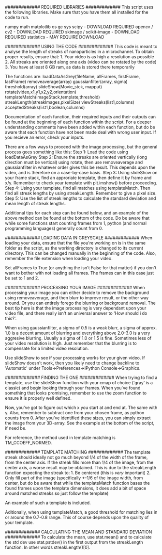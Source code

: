 
############# REQUIRED LIBRARIES #############
This script uses the following libraries. Make sure that you have them all installed for the code to run.

numpy
math
matplotlib
os
gc
sys
scipy - DOWNLOAD REQUIRED
opencv / cv2 - DOWNLOAD REQUIRED
skimage / scikit-image - DOWNLOAD REQUIRED
statistics - MAY REQUIRE DOWNLOAD

############# USING THE CODE #############
This code is meant to analyse the length of streaks of nanoparticles in a microchannel. To obtain proper results, ensure that:
	1. Your video is as high a resolution as possible
	2. All streaks are oriented along one axis (video can be rotated by the code)
	3. You have at least 8 GB ram, as data is stored there temporarily

The functions are:
	loadDataAsGrey(fileName, allFrames, firstFrame, lastFrame)
	removeaverage(array)
	gaussianfilter(array, sigma)
	threshold(array)
	slideShow(Movie_stck, mapput)
	rotate(video,x1,y1,x2,y2,orientation)
	templateMatch(imageStack,template,threshold)
	streakLength(streakImages,pixelSize)
	viewStreaks(list1,columns)
	acceptedStreaks(list1,boolean,columns)

Documentation of each function, their required inputs and their outputs can be found at the beginning of each function within the script. For a deeper understanding comments have been added within each function, but do be aware that each function have not been made deal with wrong user input. If you recieve an error, check your inputs.

There are a few ways to proceed with the image processing, but the general process goes something like this:
Step 1: Load the code using loadDataAsGrey
Step 2: Ensure the streaks are oriented vertically (long direction must be vertical) using rotate, then use removeaverage and gaussianfilter in whatever order gives this be result. This depends upon the video, and is therefore on a case-by-case basis.
Step 3: Using slideShow on your frame stack, find an approriate template, then define it by frame and x/y. Remember to check your template with plt.imshow() before proceeding.
Step 4: Using your template, find all matches using templateMatch. Then find all streak lengths by using streakLength. Remember to give a pixel size.
Step 5: Use the list of streak lengths to calculate the standard deviation and mean length of streak lengths.


Additional tips for each step can be found below, and an example of the above method can be found at the bottom of the code. Do be aware that while some functions start counting frames from 1, python (and normal programming languages) generally count from 0.

############# LOADING DATA IN GREYSCALE #############
When loading your data, ensure that the file you're working on is in the same folder as the script, as the working directory is changed to its current directory. This can be changed manually in the beginning of the code. Also, remember the file extension when loading your video.

Set allFrames to True (or anything the isn't False for that matter) if you don't want to bother with not loading all frames. The frames can in this case just be set to 1 and 2.

############# PROCESSING YOUR IMAGE #############
When processing your image you can either decide to remove the background using removeaverage, and then blurr to improve result, or the other way around. Or you can entirely forego the blurring or background removal. The best tip here is that the image processing is very dependant upon your video file, and there really isn't an universal answer to 'How should i do this?'.

When using gaussianfilter, a sigma of 0.5 is a weak blurr, a sigma of approx. 1.0 is a decent amount of blurring and everything above 2.0-3.0 is a very aggresive blurring. Usually a sigma of 1.0 or 1.5 is fine. Sometimes less of your video resolution is high. Just remember that the blurring is to compensate for a limited video resolution.

Use slideShow to see if your processing works for your given video. If slideShow doesn't work, then you likely need to change backline to 'Automatic' under Tools->Preferences->IPython Console->Graphics.

############# FINDING THE ONE #############
When trying to find a template, use the slideShow function with your cmap of choice ('gray' is a classic) and begin looking through your frames. When you've found something that looks promising, remember to use the zoom function to ensure it is properly well defined.

Now, you've got to figure out which x you start at and end at. The same with y. Also, remember to subtract one from your chosen frame, as python counts from 0. After you've identified these sizes, you can simply extract the image from your 3D-array. See the example at the bottom of the script, if need be.

For reference, the method used in template matching is TM_CCOEFF_NORMED.

############# TEMPLATE MATCHING #############
The template streak should ideally not go much beyond 1/4 of the width of the frame, from the center axis.
If the streak fills more than 1/4 of the image, from the center axis, a worse result may be obtained.
This is due to the streakLength function expecting the streak to:
	1. Be centered (this is *very* important)
	2. Only fill part of the image (specifically +-1/6 of the image width, from center, but do be aware that while the
	   templateMatch function bases the found frames upon the template dimensions, it does add a bit of space around matched
	   streaks so just follow the template)

An example of such a template is included.

Aditionally, when using templateMatch, a good threshold for matching lies in or around the 0.7-0.8 range. This of course depends upon the quality of your template.

############# CALCULATING THE MEAN AND STANDARD DEVIATION #############
To calculate the mean, use stat.mean() and to calculate the std dev use stat.pstdev() in the first output from the streakLength function. In other words streakLength()[0].

